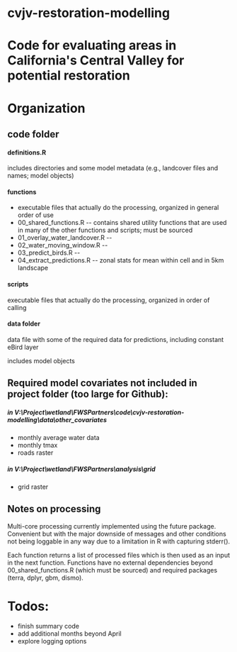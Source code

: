 # cvjv-restoration-modelling
#
# Code for evaluating areas in California's Central Valley for potential restoration

# Organization
## code folder
#### definitions.R
includes directories and some model metadata (e.g., landcover files and names; model objects)

#### functions
- executable files that actually do the processing, organized in general order of use  
- 00_shared_functions.R -- contains shared utility functions that are used in many of the other functions and scripts; must be sourced
- 01_overlay_water_landcover.R -- 
- 02_water_moving_window.R -- 
- 03_predict_birds.R -- 
- 04_extract_predictions.R -- zonal stats for mean within cell and in 5km landscape

#### scripts
executable files that actually do the processing, organized in order of calling

#### data folder ####
data file with some of the required data for predictions, including constant eBird layer  

includes model objects

## Required model covariates not included in project folder (too large for Github):
##### in V:\Project\wetland\FWSPartners\code\cvjv-restoration-modelling\data\other_covariates
- monthly average water data
- monthly tmax
- roads raster
##### in V:\Project\wetland\FWSPartners\analysis\grid
- grid raster

## Notes on processing
Multi-core processing currently implemented using the future package. Convenient but with the major downside of messages and other conditions not being loggable in any way due to a limitation in R with capturing stderr().  

Each function returns a list of processed files which is then used as an input in the next function. Functions have no external dependencies beyond 00_shared_functions.R (which must be sourced) and required packages (terra, dplyr, gbm, dismo).  

# Todos:
- finish summary code
- add additional months beyond April
- explore logging options


